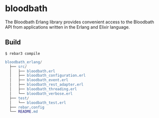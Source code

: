 # bloodbath

The Bloodbath Erlang library provides convenient access to the Bloodbath API from applications written in the Erlang and Elixir language.

## Build

    $ rebar3 compile

```erlang
bloodbath_erlang/
  ├── src/
  │   ├── bloodbath.erl
  │   ├── bloodbath_configuration.erl
  │   ├── bloodbath_event.erl
  │   ├── bloodbath_rest_adapter.erl
  │   ├── bloodbath_threading.erl
  │   └── bloodbath_verbose.erl
  ├── test/
  │   └── bloodbath_test.erl
  ├── rebar.config
  └── README.md
```
